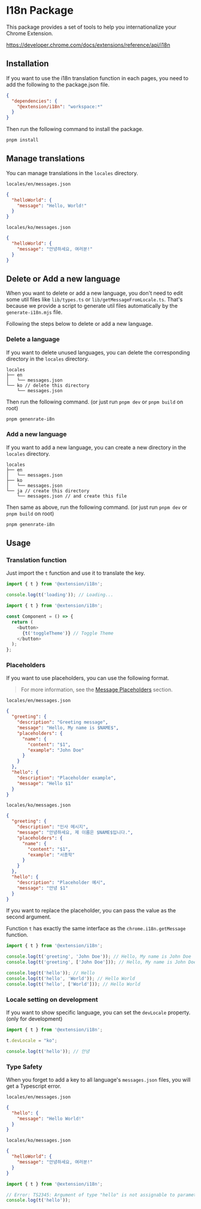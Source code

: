 # I18n Package

This package provides a set of tools to help you internationalize your Chrome Extension.

https://developer.chrome.com/docs/extensions/reference/api/i18n

## Installation

If you want to use the i18n translation function in each pages, you need to add the following to the package.json file.

```json
{
  "dependencies": {
    "@extension/i18n": "workspace:*"
  }
}
```

Then run the following command to install the package.

```bash
pnpm install
```

## Manage translations

You can manage translations in the `locales` directory.

`locales/en/messages.json`

```json
{
  "helloWorld": {
    "message": "Hello, World!"
  }
}
```

`locales/ko/messages.json`

```json
{
  "helloWorld": {
    "message": "안녕하세요, 여러분!"
  }
}
```

## Delete or Add a new language

When you want to delete or add a new language, you don't need to edit some util files like `lib/types.ts` or `lib/getMessageFromLocale.ts`. 
That's because we provide a script to generate util files automatically by the `generate-i18n.mjs` file.

Following the steps below to delete or add a new language.

### Delete a language

If you want to delete unused languages, you can delete the corresponding directory in the `locales` directory.

```
locales
├── en
│   └── messages.json
└── ko // delete this directory
    └── messages.json 
```

Then run the following command. (or just run `pnpm dev` or `pnpm build` on root)

```bash
pnpm genenrate-i8n
```

### Add a new language

If you want to add a new language, you can create a new directory in the `locales` directory.

```
locales
├── en
│   └── messages.json
├── ko
│   └── messages.json
└── ja // create this directory
    └── messages.json // and create this file 
```

Then same as above, run the following command. (or just run `pnpm dev` or `pnpm build` on root)

```bash
pnpm genenrate-i8n
```


## Usage

### Translation function

Just import the `t` function and use it to translate the key.

```typescript
import { t } from '@extension/i18n';

console.log(t('loading')); // Loading...
```

```typescript jsx
import { t } from '@extension/i18n';

const Component = () => {
  return (
    <button>
      {t('toggleTheme')} // Toggle Theme
    </button>
  );
};
```

### Placeholders

If you want to use placeholders, you can use the following format.

> For more information, see the [Message Placeholders](https://developer.chrome.com/docs/extensions/how-to/ui/localization-message-formats#placeholders) section.

`locales/en/messages.json`

```json
{
  "greeting": {
    "description": "Greeting message",
    "message": "Hello, My name is $NAME$",
    "placeholders": {
      "name": {
        "content": "$1",
        "example": "John Doe"
      }
    }
  },
  "hello": {
    "description": "Placeholder example",
    "message": "Hello $1"
  }
}
```

`locales/ko/messages.json`

```json
{
  "greeting": {
    "description": "인사 메시지",
    "message": "안녕하세요, 제 이름은 $NAME$입니다.",
    "placeholders": {
      "name": {
        "content": "$1",
        "example": "서종학"
      }
    }
  },
  "hello": {
    "description": "Placeholder 예시",
    "message": "안녕 $1"
  }
}
```

If you want to replace the placeholder, you can pass the value as the second argument.

Function `t` has exactly the same interface as the `chrome.i18n.getMessage` function.

```typescript
import { t } from '@extension/i18n';

console.log(t('greeting', 'John Doe')); // Hello, My name is John Doe
console.log(t('greeting', ['John Doe'])); // Hello, My name is John Doe

console.log(t('hello')); // Hello
console.log(t('hello', 'World')); // Hello World
console.log(t('hello', ['World'])); // Hello World
```

### Locale setting on development

If you want to show specific language, you can set the `devLocale` property. (only for development)

```typescript
import { t } from '@extension/i18n';

t.devLocale = "ko";

console.log(t('hello')); // 안녕
```

### Type Safety

When you forget to add a key to all language's `messages.json` files, you will get a Typescript error.

`locales/en/messages.json`

```json
{
  "hello": {
    "message": "Hello World!"
  }
}
```

`locales/ko/messages.json`

```json
{
  "helloWorld": {
    "message": "안녕하세요, 여러분!"
  }
}
```

```typescript
import { t } from '@extension/i18n';

// Error: TS2345: Argument of type "hello" is not assignable to parameter of type
console.log(t('hello'));
```
